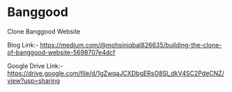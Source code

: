 # Banggood
Clone Banggood Website

 Blog Link:-
 https://medium.com/@mohsiniqbal826635/building-the-clone-of-banggood-website-5698707e4dcf
 
 Google Drive Link:-
https://drive.google.com/file/d/1gZwqaJCXDbgERsO8SI_dkV4SC2PdeCNZ/view?usp=sharing
